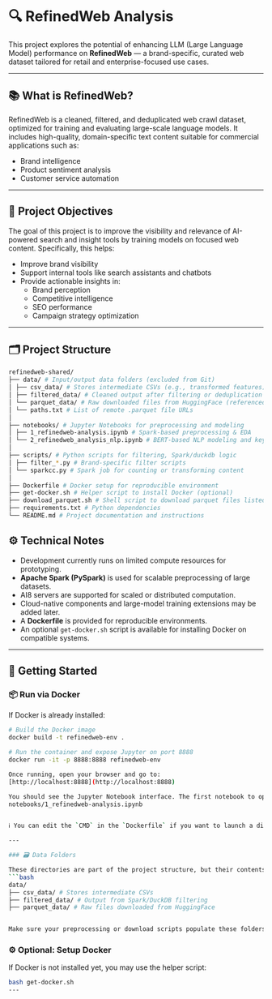 # 🔍 RefinedWeb Analysis

This project explores the potential of enhancing LLM (Large Language Model) performance on **RefinedWeb** — a brand-specific, curated web dataset tailored for retail and enterprise-focused use cases.

---

## 📚 What is RefinedWeb?

RefinedWeb is a cleaned, filtered, and deduplicated web crawl dataset, optimized for training and evaluating large-scale language models. It includes high-quality, domain-specific text content suitable for commercial applications such as:

- Brand intelligence
- Product sentiment analysis
- Customer service automation

---

## 🎯 Project Objectives

The goal of this project is to improve the visibility and relevance of AI-powered search and insight tools by training models on focused web content. Specifically, this helps:

- Improve brand visibility
- Support internal tools like search assistants and chatbots
- Provide actionable insights in:
  - Brand perception
  - Competitive intelligence
  - SEO performance
  - Campaign strategy optimization

---
## 🗂️ Project Structure
```bash
refinedweb-shared/
├── data/ # Input/output data folders (excluded from Git)
│ ├── csv_data/ # Stores intermediate CSVs (e.g., transformed features)
│ ├── filtered_data/ # Cleaned output after filtering or deduplication
│ └── parquet_data/ # Raw downloaded files from HuggingFace (referenced in paths.txt)
│ └── paths.txt # List of remote .parquet file URLs
│
├── notebooks/ # Jupyter Notebooks for preprocessing and modeling
│ ├── 1_refinedweb-analysis.ipynb # Spark-based preprocessing & EDA
│ └── 2_refinedweb_analysis_nlp.ipynb # BERT-based NLP modeling and keyword analysis
│
├── scripts/ # Python scripts for filtering, Spark/duckdb logic
│ ├── filter_*.py # Brand-specific filter scripts
│ └── sparkcc.py # Spark job for counting or transforming content
│
├── Dockerfile # Docker setup for reproducible environment
├── get-docker.sh # Helper script to install Docker (optional)
├── download_parquet.sh # Shell script to download parquet files listed in paths.txt
├── requirements.txt # Python dependencies
└── README.md # Project documentation and instructions

```

## ⚙️ Technical Notes

- Development currently runs on limited compute resources for prototyping.
- **Apache Spark (PySpark)** is used for scalable preprocessing of large datasets.
- AI8 servers are supported for scaled or distributed computation.
- Cloud-native components and large-model training extensions may be added later.
- A **Dockerfile** is provided for reproducible environments.
- An optional `get-docker.sh` script is available for installing Docker on compatible systems.

---

## 🚀 Getting Started

### 📦 Run via Docker 

If Docker is already installed:

```bash
# Build the Docker image
docker build -t refinedweb-env .

# Run the container and expose Jupyter on port 8888
docker run -it -p 8888:8888 refinedweb-env

Once running, open your browser and go to:  
[http://localhost:8888](http://localhost:8888)

You should see the Jupyter Notebook interface. The first notebook to open is:
notebooks/1_refinedweb-analysis.ipynb


ℹ️ You can edit the `CMD` in the `Dockerfile` if you want to launch a different notebook by default.

---

### 🗃️ Data Folders

These directories are part of the project structure, but their contents (e.g., `.csv`, `.parquet`) are excluded from version control via `.gitignore`. You will find `.gitkeep` files to preserve their presence in the repository:
```bash
data/
├── csv_data/ # Stores intermediate CSVs
├── filtered_data/ # Output from Spark/DuckDB filtering
├── parquet_data/ # Raw files downloaded from HuggingFace


Make sure your preprocessing or download scripts populate these folders as needed.

```

### ⚙️ Optional: Setup Docker

If Docker is not installed yet, you may use the helper script:

```bash
bash get-docker.sh
---
